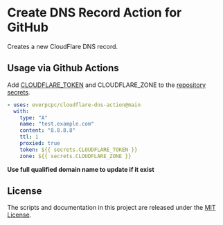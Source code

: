 # Create DNS Record Action for GitHub

Creates a new CloudFlare DNS record.

## Usage via Github Actions

Add [CLOUDFLARE_TOKEN](https://developers.cloudflare.com/api/tokens/create) and CLOUDFLARE_ZONE to the [repository secrets](https://docs.github.com/en/actions/configuring-and-managing-workflows/creating-and-storing-encrypted-secrets).

```yaml
- uses: everpcpc/cloudflare-dns-action@main
  with:
    type: "A"
    name: "test.example.com"
    content: "8.8.8.8"
    ttl: 1
    proxied: true
    token: ${{ secrets.CLOUDFLARE_TOKEN }}
    zone: ${{ secrets.CLOUDFLARE_ZONE }}
```
**Use full qualified domain name to update if it exist**

## License

The scripts and documentation in this project are released under the [MIT License](LICENSE).
